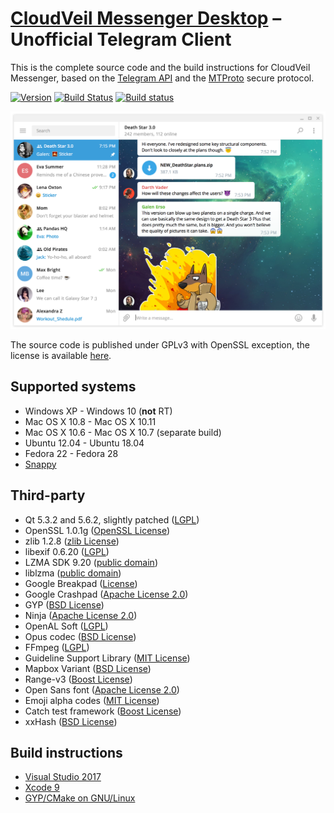 # [CloudVeil Messenger Desktop][telegram_desktop] – Unofficial Telegram Client

This is the complete source code and the build instructions for CloudVeil Messenger, based on the [Telegram API][telegram_api] and the [MTProto][telegram_proto] secure protocol.

[![Version](https://badge.fury.io/gh/telegramdesktop%2Ftdesktop.svg)](https://github.com/telegramdesktop/tdesktop/releases)
[![Build Status](https://travis-ci.org/telegramdesktop/tdesktop.svg?branch=dev)](https://travis-ci.org/telegramdesktop/tdesktop)
[![Build status](https://ci.appveyor.com/api/projects/status/uiw2y768iy4i5bu8/branch/dev?svg=true)](https://ci.appveyor.com/project/telegramdesktop/tdesktop)

[![Preview of Telegram Desktop][preview_image]][preview_image_url]

The source code is published under GPLv3 with OpenSSL exception, the license is available [here][license].

## Supported systems

* Windows XP - Windows 10 (**not** RT)
* Mac OS X 10.8 - Mac OS X 10.11
* Mac OS X 10.6 - Mac OS X 10.7 (separate build)
* Ubuntu 12.04 - Ubuntu 18.04
* Fedora 22 - Fedora 28
* [Snappy](https://snapcraft.io/telegram-desktop)

## Third-party

* Qt 5.3.2 and 5.6.2, slightly patched ([LGPL](http://doc.qt.io/qt-5/lgpl.html))
* OpenSSL 1.0.1g ([OpenSSL License](https://www.openssl.org/source/license.html))
* zlib 1.2.8 ([zlib License](http://www.zlib.net/zlib_license.html))
* libexif 0.6.20 ([LGPL](https://www.gnu.org/licenses/old-licenses/lgpl-2.1.en.html))
* LZMA SDK 9.20 ([public domain](http://www.7-zip.org/sdk.html))
* liblzma ([public domain](http://tukaani.org/xz/))
* Google Breakpad ([License](https://chromium.googlesource.com/breakpad/breakpad/+/master/LICENSE))
* Google Crashpad ([Apache License 2.0](https://chromium.googlesource.com/crashpad/crashpad/+/master/LICENSE))
* GYP ([BSD License](https://github.com/bnoordhuis/gyp/blob/master/LICENSE))
* Ninja ([Apache License 2.0](https://github.com/ninja-build/ninja/blob/master/COPYING))
* OpenAL Soft ([LGPL](https://github.com/kcat/openal-soft/blob/master/COPYING))
* Opus codec ([BSD License](http://www.opus-codec.org/license/))
* FFmpeg ([LGPL](https://www.ffmpeg.org/legal.html))
* Guideline Support Library ([MIT License](https://github.com/Microsoft/GSL/blob/master/LICENSE))
* Mapbox Variant ([BSD License](https://github.com/mapbox/variant/blob/master/LICENSE))
* Range-v3 ([Boost License](https://github.com/ericniebler/range-v3/blob/master/LICENSE.txt))
* Open Sans font ([Apache License 2.0](http://www.apache.org/licenses/LICENSE-2.0.html))
* Emoji alpha codes ([MIT License](https://github.com/emojione/emojione/blob/master/extras/alpha-codes/LICENSE.md))
* Catch test framework ([Boost License](https://github.com/philsquared/Catch/blob/master/LICENSE.txt))
* xxHash ([BSD License](https://github.com/Cyan4973/xxHash/blob/dev/LICENSE))

## Build instructions

* [Visual Studio 2017][msvc]
* [Xcode 9][xcode]
* [GYP/CMake on GNU/Linux][cmake]

[//]: # (LINKS)
[telegram]: https://telegram.org
[telegram_desktop]: https://desktop.telegram.org
[telegram_api]: https://core.telegram.org
[telegram_proto]: https://core.telegram.org/mtproto
[license]: LICENSE
[msvc]: docs/building-msvc.md
[xcode]: docs/building-xcode.md
[xcode_old]: docs/building-xcode-old.md
[cmake]: docs/building-cmake.md
[preview_image]: https://github.com/telegramdesktop/tdesktop/blob/dev/docs/assets/preview.png "Preview of Telegram Desktop"
[preview_image_url]: https://raw.githubusercontent.com/telegramdesktop/tdesktop/dev/docs/assets/preview.png
